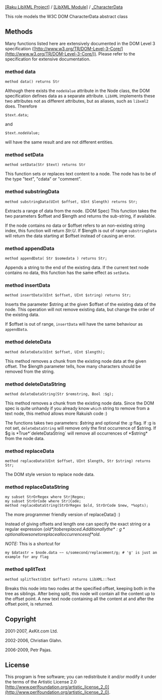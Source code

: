 [[Raku LibXML Project]](https://libxml-raku.github.io)
 / [[LibXML Module]](https://libxml-raku.github.io/LibXML-raku)
 / [_CharacterData](https://libxml-raku.github.io/LibXML-raku/_CharacterData)



This role models the W3C DOM CharacterData abstract class

Methods
-------

Many functions listed here are extensively documented in the DOM Level 3 specification ([http://www.w3.org/TR/DOM-Level-3-Core/](http://www.w3.org/TR/DOM-Level-3-Core/)). Please refer to the specification for extensive documentation. 

### method data

    method data() returns Str

Although there exists the `nodeValue` attribute in the Node class, the DOM specification defines data as a separate attribute. `LibXML` implements these two attributes not as different attributes, but as aliases, such as `libxml2` does. Therefore

    $text.data;

and

    $text.nodeValue;

will have the same result and are not different entities.

### method setData

    method setData(Str $text) returns Str

This function sets or replaces text content to a node. The node has to be of the type "text", "cdata" or "comment".

### method substringData

    method substringData(UInt $offset, UInt $length) returns Str;

Extracts a range of data from the node. (DOM Spec) This function takes the two parameters $offset and $length and returns the sub-string, if available.

If the node contains no data or $offset refers to an non-existing string index, this function will return *Str:U*. If $length is out of range `substringData` will return the data starting at $offset instead of causing an error.

### method appendData

    method appendData( Str $somedata ) returns Str;

Appends a string to the end of the existing data. If the current text node contains no data, this function has the same effect as `setData`.

### method insertData

    method insertData(UInt $offset, UInt $string) returns Str;

Inserts the parameter $string at the given $offset of the existing data of the node. This operation will not remove existing data, but change the order of the existing data.

If $offset is out of range, `insertData` will have the same behaviour as `appendData`.

### method deleteData

    method deleteData(UInt $offset, UInt $length);

This method removes a chunk from the existing node data at the given offset. The $length parameter tells, how many characters should be removed from the string.

### method deleteDataString

    method deleteDataString(Str $remstring, Bool :$g);

This method removes a chunk from the existing node data. Since the DOM spec is quite unhandy if you already know `which` string to remove from a text node, this method allows more Rakuish code :)

The functions takes two parameters: *$string* and optional the *:g* flag. If :g is not set, `deleteDataString` will remove only the first occurrence of $string. If $g is *True*`deleteDataString` will remove all occurrences of *$string* from the node data.

### method replaceData

    method replaceData(UInt $offset, UInt $length, Str $string) returns Str;

The DOM style version to replace node data.

### method replaceDataString

    my subset StrOrRegex where Str|Regex;
    my subset StrOrCode where Str|Code;
    method replaceDataString(StrOrRegex $old, StrOrCode $new, *%opts);

The more programmer friendly version of replaceData() :)

Instead of giving offsets and length one can specify the exact string or a regular expression (*$old*) to be replaced. Additionally the *:g* option allows one to replace all occurrences of *$old*.

*NOTE:* This is a shortcut for

    my $datastr = $node.data ~~ s/somecond/replacement/g; # 'g' is just an example for any flag

### method splitText

    method splitText(UInt $offset) returns LibXML::Text

Breaks this node into two nodes at the specified offset, keeping both in the tree as siblings. After being split, this node will contain all the content up to the offset point. A new text node containing all the content at and after the offset point, is returned.

Copyright
---------

2001-2007, AxKit.com Ltd.

2002-2006, Christian Glahn.

2006-2009, Petr Pajas.

License
-------

This program is free software; you can redistribute it and/or modify it under the terms of the Artistic License 2.0 [http://www.perlfoundation.org/artistic_license_2_0](http://www.perlfoundation.org/artistic_license_2_0).

